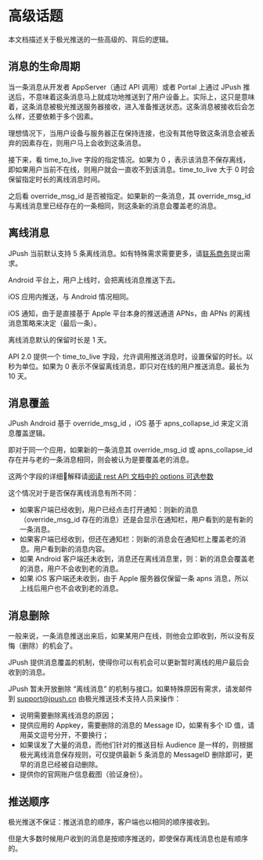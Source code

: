 # 高级话题

本文档描述关于极光推送的一些高级的、背后的逻辑。

## 消息的生命周期

当一条消息从开发者 AppServer（通过 API 调用）或者 Portal 上通过 JPush 推送后，不意味着这条消息马上就成功地推送到了用户设备上。实际上，这只是意味着，这条消息被极光推送服务器接收，进入准备推送状态。这条消息被接收后会怎么样，还要依赖于多个因素。

理想情况下，当用户设备与服务器正在保持连接，也没有其他导致这条消息会被丢弃的因素存在，则用户马上会收到这条消息。

接下来，看 time_to_live 字段的指定情况。如果为 0 ，表示该消息不保存离线，即如果用户当前不在线，则用户就会一直收不到该消息。time_to_live 大于 0 时会保留指定时长的离线消息时间。

之后看 override_msg_id 是否被指定。如果新的一条消息，其 override_msg_id 与离线消息里已经存在的一条相同，则这条新的消息会覆盖老的消息。


## 离线消息

JPush 当前默认支持 5 条离线消息。如有特殊需求需要更多，请[联系商务](https://www.jiguang.cn/accounts/business_contact?fromPage=push)提出需求。

Android 平台上，用户上线时，会把离线消息推送下去。

iOS 应用内推送，与 Android 情况相同。

iOS 通知，由于是直接基于 Apple 平台本身的推送通道 APNs，由 APNs 的离线消息策略来决定（最后一条）。

离线消息默认的保留时长是 1 天。

API 2.0 提供一个 time_to_live 字段，允许调用推送消息时，设置保留的时长。以秒为单位。如果为 0 表示不保留离线消息，即只对在线的用户推送消息。最长为 10 天。



## 消息覆盖

JPush Android 基于 override_msg_id ，iOS 基于 apns_collapse_id 来定义消息覆盖逻辑。

即对于同一个应用，如果新的一条消息其 override_msg_id 或 apns_collapse_id 存在并与老的一条消息相同，则会被认为是要覆盖老的消息。

这两个字段的详细解释请[阅读 rest API 文档中的 options 可选参数](../server/push/rest_api_v3_push/#options)

这个情况对于是否保存离线消息有所不同：

+ 如果客户端已经收到，用户已经点击打开通知：则新的消息（override_msg_id 存在的消息）还是会显示在通知栏，用户看到的是有新的一条消息。
+ 如果客户端已经收到，但还在通知栏：则新的消息会在通知栏上覆盖老的消息。用户看到新的消息内容。
+ 如果 Android 客户端还未收到，消息还在离线消息里，则：新的消息会覆盖老的消息，用户不会收到老的消息。
+ 如果 iOS 客户端还未收到，由于 Apple 服务器仅保留一条 apns 消息，所以上线后用户也不会收到老的消息。


## 消息删除

一般来说，一条消息推送出来后，如果某用户在线，则他会立即收到，所以没有反悔（删除）的机会了。

JPush 提供消息覆盖的机制，使得你可以有机会可以更新暂时离线的用户最后会收到的消息。

JPush 暂未开放删除 “离线消息” 的机制与接口。如果特殊原因有需求，请发邮件到 [support&#64;jpush.cn](mailto:support&#64;jpush.cn) 由极光推送技术支持人员来操作：

+ 说明需要删除离线消息的原因；
+ 提供应用的 Appkey，需要删除的消息的 Message ID，如果有多个 ID 值，请用英文逗号分开，不要换行；
+ 如果误发了大量的消息，而他们针对的推送目标 Audience 是一样的，则根据极光离线消息保存规则，可仅提供最新 5 条消息的 MessageID 删除即可，更早的消息已经被自动删除。
+ 提供你的官网账户信息截图（验证身份）。



## 推送顺序

极光推送不保证：推送消息的顺序，客户端也以相同的顺序接收到。

但是大多数时候用户收到的消息是按顺序推送的，即使保存离线消息也是有顺序的。
